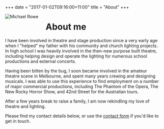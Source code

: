 +++
date = "2017-01-02T09:16:00+11:00"
title = "About"
+++

<img src="/img/me.jpeg" alt="Michael Rowe" style="float: left; margin: 0px 24px 32px 0px;"/>

# About me

I have been involved in theatre and stage production since a very
early age when I "helped" my father with his community and church
lighting projects. In high school I was heavily involved in the
then-new purpose built theatre, including helping design and operate
the lighting for numerous school productions and external concerts.

Having been bitten by the bug, I soon became involved in the amateur
theatre scene in Melbourne, and spent many years crewing and designing
musicals. I was able to use this experience to find employment on a
number of major commercial productions, including The Phantom of the
Opera, The New Rocky Horror Show, and 42nd Street for the Australian
tours.

After a few years break to raise a family, I am now rekindling my love
of theatre and lighting.

Please find my contact details below, or use the [contact form][] if
you'd like to get in touch.

[contact form]: /contact/


